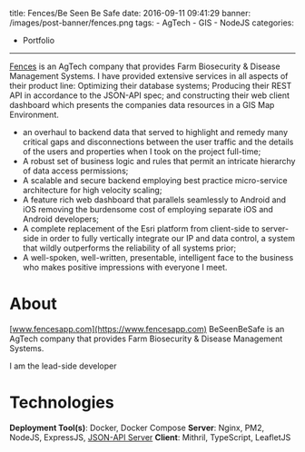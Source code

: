 title: Fences/Be Seen Be Safe
date: 2016-09-11 09:41:29
banner: /images/post-banner/fences.png
tags:
	- AgTech
	- GIS
	- NodeJS
categories:
  - Portfolio
---

[Fences](https://www.fencesapp.com) is an AgTech company that provides Farm Biosecurity & Disease Management Systems. I have provided extensive services in all aspects of their product line: Optimizing their database systems; Producing their REST API in accordance to the JSON-API spec; and constructing their web client dashboard which presents the companies data resources in a GIS Map Environment.

<!-- more -->
* an overhaul to backend data that served to highlight and remedy many critical gaps and disconnections between the user traffic and the details of the users and properties when I took on the project full-time;
* A robust set of business logic and rules that permit an intricate hierarchy of data access permissions;
* A scalable and secure backend employing best practice micro-service architecture for high velocity scaling;
* A feature rich web dashboard that parallels seamlessly to Android and iOS removing the burdensome cost of employing separate iOS and Android developers;
* A complete replacement of the Esri platform from client-side to server-side in order to fully vertically integrate our IP and data control, a system that wildly outperforms the reliability of all systems prior;
* A well-spoken, well-written, presentable, intelligent face to the business who makes positive impressions with everyone I meet.

# About
[www.fencesapp.com](https://www.fencesapp.com)
BeSeenBeSafe is an AgTech company that provides Farm Biosecurity & Disease Management Systems.

I am the lead-side developer

# Technologies
__Deployment Tool(s)__: Docker, Docker Compose
__Server__: Nginx, PM2, NodeJS, ExpressJS, [JSON-API Server](https://github.com/holidayextras/jsonapi-server)
__Client__: Mithril, TypeScript, LeafletJS
